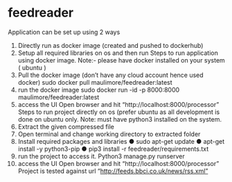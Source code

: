 # feedreader
Application can be set up using 2 ways
1) Directly run as docker image (created and pushed to dockerhub)
2) Setup all required libraries on os and then run
Steps to run application using docker image.
Note:- please have docker installed on your system ( ubuntu )
1) Pull the docker image (don’t have any cloud account hence used docker)
sudo docker pull maulimore/feedreader:latest
2) run the docker image
sudo docker run -id -p 8000:8000 maulimore/feedreader:latest
3) access the UI
Open browser and hit “http://localhost:8000/processor”
Steps to run project directly on os (prefer ubuntu as all development is done on ubuntu
only.
Note: must have python3 installed on the system.
1) Extract the given compressed file
2) Open terminal and change working directory to extracted folder
3) Install required packages and libraries
● sudo apt-get update
● apt-get install -y python3-pip
● pip3 install -r feedreader/requirements.txt
4) run the project to access it.
Python3 manage.py runserver
5) access the UI
Open browser and hit “http://localhost:8000/processor”
Project is tested against url “http://feeds.bbci.co.uk/news/rss.xml”
